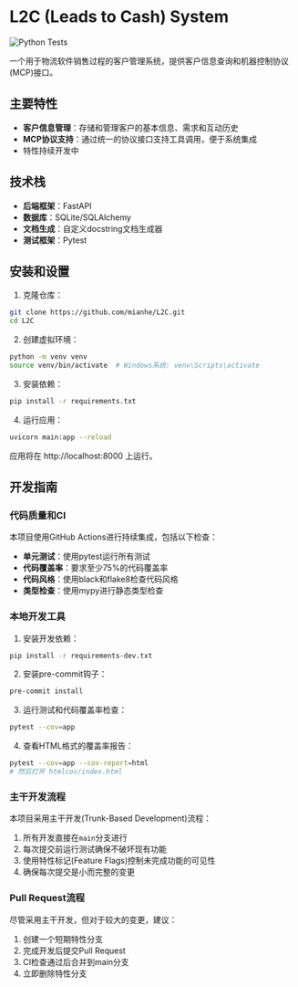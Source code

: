 # L2C (Leads to Cash) System
![Python Tests](https://github.com/mianhe/L2C/actions/workflows/python-test.yml/badge.svg)

一个用于物流软件销售过程的客户管理系统，提供客户信息查询和机器控制协议(MCP)接口。

## 主要特性

- **客户信息管理**：存储和管理客户的基本信息、需求和互动历史
- **MCP协议支持**：通过统一的协议接口支持工具调用，便于系统集成
- 特性持续开发中

## 技术栈
- **后端框架**：FastAPI
- **数据库**：SQLite/SQLAlchemy
- **文档生成**：自定义docstring文档生成器
- **测试框架**：Pytest

## 安装和设置

1. 克隆仓库：
```bash
git clone https://github.com/mianhe/L2C.git
cd L2C
```
2. 创建虚拟环境：
```bash
python -m venv venv
source venv/bin/activate  # Windows系统: venv\Scripts\activate
```
3. 安装依赖：
```bash
pip install -r requirements.txt
```

4. 运行应用：
```bash
uvicorn main:app --reload
```

应用将在 http://localhost:8000 上运行。

## 开发指南

### 代码质量和CI

本项目使用GitHub Actions进行持续集成，包括以下检查：

- **单元测试**：使用pytest运行所有测试
- **代码覆盖率**：要求至少75%的代码覆盖率
- **代码风格**：使用black和flake8检查代码风格
- **类型检查**：使用mypy进行静态类型检查

### 本地开发工具

1. 安装开发依赖：
```bash
pip install -r requirements-dev.txt
```

2. 安装pre-commit钩子：
```bash
pre-commit install
```

3. 运行测试和代码覆盖率检查：
```bash
pytest --cov=app
```

4. 查看HTML格式的覆盖率报告：
```bash
pytest --cov=app --cov-report=html
# 然后打开 htmlcov/index.html
```

### 主干开发流程

本项目采用主干开发(Trunk-Based Development)流程：

1. 所有开发直接在`main`分支进行
2. 每次提交前运行测试确保不破坏现有功能
3. 使用特性标记(Feature Flags)控制未完成功能的可见性
4. 确保每次提交是小而完整的变更

### Pull Request流程

尽管采用主干开发，但对于较大的变更，建议：

1. 创建一个短期特性分支
2. 完成开发后提交Pull Request
3. CI检查通过后合并到main分支
4. 立即删除特性分支

